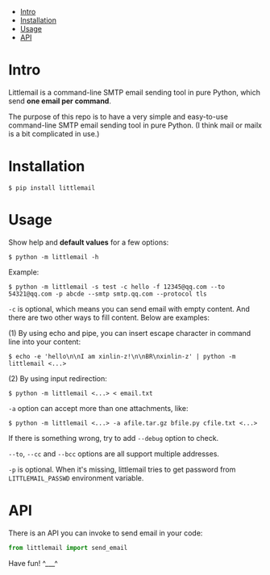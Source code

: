 * [Intro](#Intro)
* [Installation](#Installation)
* [Usage](#Usage)
* [API](#API)

# Intro

Littlemail is a command-line SMTP email sending tool in pure Python, which
send **one email per command**.

The purpose of this repo is to have a very simple and easy-to-use
command-line SMTP email sending tool in pure Python.
(I think mail or mailx is a bit complicated in use.)

# Installation

```shell
$ pip install littlemail
```

# Usage

Show help and **default values** for a few options:

``` shell
$ python -m littlemail -h
```

Example:

```shell
$ python -m littlemail -s test -c hello -f 12345@qq.com --to 54321@qq.com -p abcde --smtp smtp.qq.com --protocol tls
```

`-c` is optional, which means you can send email with empty content.
And there are two other ways to fill content. Below are examples:

(1) By using echo and pipe, you can insert escape character in command line
into your content:

```shell
$ echo -e 'hello\n\nI am xinlin-z!\n\nBR\nxinlin-z' | python -m littlemail <...>
```

(2) By using input redirection:

```shell
$ python -m littlemail <...> < email.txt
```

`-a` option can accept more than one attachments, like:

```shell
$ python -m littlemail <...> -a afile.tar.gz bfile.py cfile.txt <...>
```

If there is something wrong, try to add `--debug` option to check.

`--to`, `--cc` and `--bcc` options are all support multiple addresses.

`-p` is optional. When it's missing, littlemail tries to get password from
`LITTLEMAIL_PASSWD` environment variable.

# API

There is an API you can invoke to send email in your code:

```python
from littlemail import send_email
```

Have fun! ^___^

